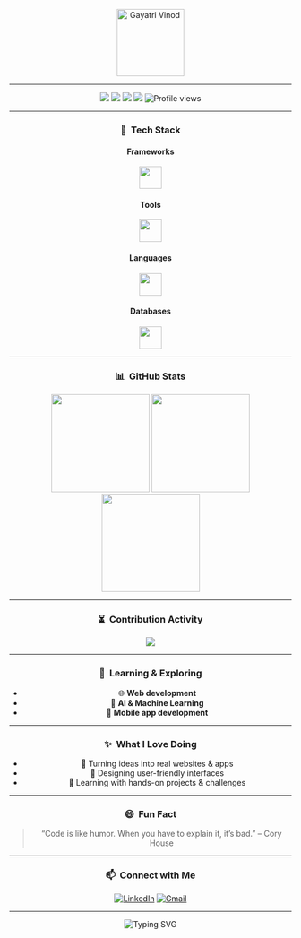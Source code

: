 <p align="center">
  <img src="https://github.com/gayatriiv.png" alt="Gayatri Vinod" width="120"/>
  <br/>
</p>

---

<p align="center">
  <img src="https://img.shields.io/badge/Joined-2024-informational?style=flat&logo=github&color=blueviolet"/>
  <img src="https://img.shields.io/badge/Followers-8-blue?style=flat&logo=github"/>
  <img src="https://img.shields.io/badge/Repositories-22-important?style=flat&logo=github"/>
  <img src="https://img.shields.io/badge/Commits-235-success?style=flat&logo=github"/>
  <img src="https://komarev.com/ghpvc/?username=gayatriiv&color=blueviolet" alt="Profile views"/>
</p>

---

<div align="center">

### 🚀 &nbsp;**Tech Stack**
#### Frameworks
<img src="https://skillicons.dev/icons?i=react,nextjs,nodejs,express&theme=dark" height="40"/>

#### Tools
<img src="https://skillicons.dev/icons?i=git,docker,vscode,figma,postman&theme=dark" height="40"/>

#### Languages
<img src="https://skillicons.dev/icons?i=js,ts,python,java,cpp&theme=dark" height="40"/>

#### Databases
<img src="https://skillicons.dev/icons?i=mongodb,postgres,mysql,redis&theme=dark" height="40"/>

---


### 📊 &nbsp;**GitHub Stats**

<img src="https://github-readme-stats.vercel.app/api?username=gayatriiv&show_icons=true&theme=dark&bg_color=0d1117&hide_border=true" height="175"/>
<img src="https://github-readme-streak-stats.herokuapp.com/?user=gayatriiv&theme=dark&hide_border=true&ring=7C3AED&fire=7C3AED" height="175"/>
<img src="https://github-readme-stats.vercel.app/api/top-langs/?username=gayatriiv&layout=compact&theme=dark&hide_border=true&bg_color=0d1117" height="175"/>

---

### ⏳ &nbsp;**Contribution Activity**

<img src="https://github-readme-activity-graph.vercel.app/graph?username=gayatriiv&theme=github-dark&hide_border=true"/>

---

### 🌱 &nbsp;**Learning & Exploring**

- 🌐 **Web development**
- 🤖 **AI & Machine Learning**
- 📱 **Mobile app development**

---

### ✨ &nbsp;**What I Love Doing**

- 🚀 Turning ideas into real websites & apps
- 🎨 Designing user-friendly interfaces
- 🧩 Learning with hands-on projects & challenges

---

### 😄 &nbsp;**Fun Fact**

> “Code is like humor. When you have to explain it, it’s bad.” – Cory House

---

### 📫 &nbsp;**Connect with Me**

[![LinkedIn](https://img.shields.io/badge/LinkedIn-blue?style=flat-square&logo=linkedin)](https://www.linkedin.com/in/gayatri-vinod)
[![Gmail](https://img.shields.io/badge/Email-gayatrrriii@gmail.com-red?style=flat-square&logo=gmail)](mailto:gayatrrriii@gmail.com)

---

<p align="center">
  <img src="https://readme-typing-svg.demolab.com?font=Fira+Code&duration=2000&pause=1000&color=00A6ED&center=true&vCenter=true&width=435&lines=Thanks+for+stopping+by!+%F0%9F%98%8A" alt="Typing SVG"/>
</p>

